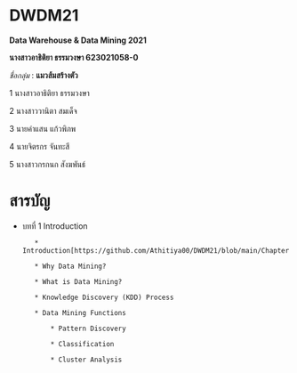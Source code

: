 # DWDM21
**Data Warehouse &amp; Data Mining 2021**

**นางสาวอาธิติยา ธรรมวงษา 623021058-0**

_ชื่อกลุ่ม_ : **แมวส้มสร้างตัว**

1 นางสาวอาธิติยา ธรรมวงษา

2 นางสาววานิตา สมเด็จ 

3 นายคำแสน แก้วพิภพ

4 นายจิตรกร จันทะสี

5 นางสาวกรกนก สังฆพันธ์

# สารบัญ

* บทที่ 1 Introduction

         * Introduction[https://github.com/Athitiya00/DWDM21/blob/main/Chapter1.pdf]
         
         * Why Data Mining?
		     
         * What is Data Mining?
		     
         * Knowledge Discovery (KDD) Process
	 	     
         * Data Mining Functions
			       
             * Pattern Discovery
			       
             * Classification
			       
             * Cluster Analysis
